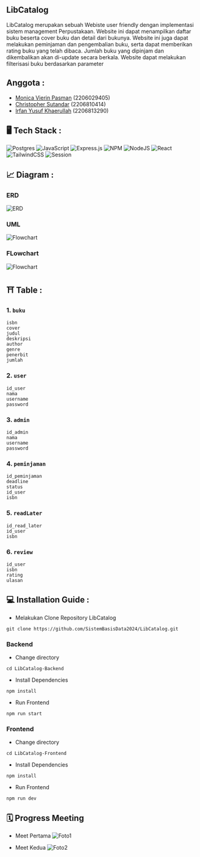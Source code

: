 ## LibCatalog

LibCatalog merupakan sebuah Webiste user friendly dengan implementasi sistem management Perpustakaan. Website ini dapat menampilkan daftar buku beserta cover buku dan detail dari bukunya. Website ini juga dapat melakukan peminjaman dan pengembalian buku, serta dapat memberikan rating buku yang telah dibaca. Jumlah buku yang dipinjam dan dikembalikan akan di-update secara berkala. Website dapat melakukan filterisasi buku berdasarkan parameter

## Anggota :
- [Monica Vierin Pasman](https://github.com/monicavierin) (2206029405)
- [Christopher Sutandar](https://github.com/christopherSuts) (2206810414)
- [Irfan Yusuf Khaerullah](https://github.com/irfanyusuf13) (2206813290)


## 🖥️ Tech Stack : 

![Postgres](https://img.shields.io/badge/postgres-%23316192.svg?style=for-the-badge&logo=postgresql&logoColor=white) ![JavaScript](https://img.shields.io/badge/javascript-%23323330.svg?style=for-the-badge&logo=javascript&logoColor=%23F7DF1E) ![Express.js](https://img.shields.io/badge/express.js-%23404d59.svg?style=for-the-badge&logo=express&logoColor=%2361DAFB) ![NPM](https://img.shields.io/badge/NPM-%23000000.svg?style=for-the-badge&logo=npm&logoColor=white) ![NodeJS](https://img.shields.io/badge/node.js-6DA55F?style=for-the-badge&logo=node.js&logoColor=white) ![React](https://img.shields.io/badge/react-%2320232a.svg?style=for-the-badge&logo=react&logoColor=%2361DAFB) ![TailwindCSS](https://img.shields.io/badge/tailwindcss-%2338B2AC.svg?style=for-the-badge&logo=tailwind-css&logoColor=white) ![Session](https://img.shields.io/badge/Session-grey?style=for-the-badge&logo=Session)

## 📈 Diagram : 

### ERD 
![ERD](https://cdn.discordapp.com/attachments/676267084732170251/1249327579220148224/LibCatalog-ERD.png?ex=6666e67a&is=666594fa&hm=d028ab14aa27ce3adbb042ea716a606d2938f0f01915b475b948cb1482efc293&)

### UML
![Flowchart](https://cdn.discordapp.com/attachments/872335363849486336/1249378058943594536/SBD_Aduhai_1.png?ex=6667157d&is=6665c3fd&hm=43d53de88cb3925ddc387f52e77d9983eecbe4664bbf41e2663d056128ace6bf&)

### FLowchart
![Flowchart](https://cdn.discordapp.com/attachments/676267084732170251/1249361036440633407/Diagram_Tanpa_Judul.drawio_31.png?ex=666705a3&is=6665b423&hm=b51485a43aa979298cbc5505e9f1a6e15655f7b6e4500ab95f4090ab646badca&)

## ⛩ Table : 

### 1. `buku`
```
isbn
cover
judul
deskripsi
author
genre
penerbit
jumlah
```

### 2. `user`
```
id_user
nama
username
password
```
### 3. `admin`
```
id_admin
nama
username
password
```
### 4. `peminjaman`
```
id_peminjaman
deadline
status
id_user
isbn
```
### 5. `readLater`
```
id_read_later
id_user
isbn
```

### 6. `review`
```
id_user
isbn
rating
ulasan
```




## 💻 Installation Guide : 
- Melakukan Clone Repository LibCatalog
```
git clone https://github.com/SistemBasisData2024/LibCatalog.git
```

### Backend
- Change directory 
```
cd LibCatalog-Backend
```
- Install Dependencies
```
npm install
```

- Run Frontend
```
npm run start

```


### Frontend
- Change directory 
```
cd LibCatalog-Frontend
```
- Install Dependencies
```
npm install
```

- Run Frontend
```
npm run dev

```

## 🗓️ Progress Meeting 
- Meet Pertama
![Foto1](https://cdn.discordapp.com/attachments/676267084732170251/1249360966039375892/image.png?ex=66670592&is=6665b412&hm=70c982700314a464fdad8c428efb43b061aed73aec0949a21780561a59a9790a&)

- Meet Kedua
![Foto2](https://cdn.discordapp.com/attachments/676267084732170251/1249362456502075454/image.png?ex=666706f5&is=6665b575&hm=a8de8e1dd5d86ac33270547f04347a9a560cdf855a56ee32fd501e51da4985f4&)

